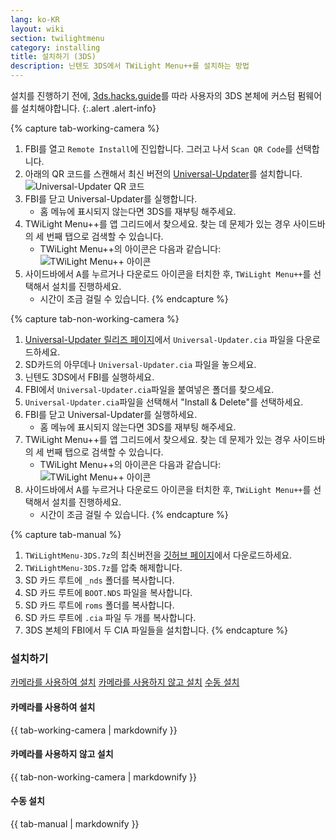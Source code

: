 ```yaml
---
lang: ko-KR
layout: wiki
section: twilightmenu
category: installing
title: 설치하기 (3DS)
description: 닌텐도 3DS에서 TWiLight Menu++를 설치하는 방법
---
```


설치를 진행하기 전에, [3ds.hacks.guide](https://3ds.hacks.guide)를 따라 사용자의 3DS 본체에 커스텀 펌웨어를 설치해야합니다.
{:.alert .alert-info}

{% capture tab-working-camera %}
1. FBI를 열고 `Remote Install`에 진입합니다. 그러고 나서 `Scan QR Code`를 선택합니다.
1. 아래의 QR 코드를 스캔해서 최신 버전의 [Universal-Updater](https://github.com/Universal-Team/Universal-Updater)를 설치합니다.<br> ![Universal-Updater QR 코드](https://db.universal-team.net/assets/images/qr/universal-updater.cia.png)
1. FBI를 닫고 Universal-Updater를 실행합니다.
   - 홈 메뉴에 표시되지 않는다면 3DS를 재부팅 해주세요.
1. TWiLight Menu++를 앱 그리드에서 찾으세요. 찾는 데 문제가 있는 경우 사이드바의 세 번째 탭으로 검색할 수 있습니다.
   - TWiLight Menu++의 아이콘은 다음과 같습니다: ![TWiLight Menu++ 아이콘](https://raw.githubusercontent.com/DS-Homebrew/TWiLightMenu/master/booter/icon.bmp)
1. 사이드바에서 <kbd class="face">A</kbd>를 누르거나 다운로드 아이콘을 터치한 후, `TWiLight Menu++`를 선택해서 설치를 진행하세요.
   - 시간이 조금 걸릴 수 있습니다.
{% endcapture %}

{% capture tab-non-working-camera %}
1. [Universal-Updater 릴리즈 페이지](https://github.com/Universal-Team/Universal-Updater/releases)에서 `Universal-Updater.cia` 파일을 다운로드하세요.
1. SD카드의 아무데나 `Universal-Updater.cia` 파일을 놓으세요.
1. 닌텐도 3DS에서 FBI를 실행하세요.
1. FBI에서 `Universal-Updater.cia`파일을 붙여넣은 폴더를 찾으세요.
1. `Universal-Updater.cia`파일을 선택해서 "Install & Delete"를 선택하세요.
1. FBI를 닫고 Universal-Updater를 실행하세요.
   - 홈 메뉴에 표시되지 않는다면 3DS를 재부팅 해주세요.
1. TWiLight Menu++를 앱 그리드에서 찾으세요. 찾는 데 문제가 있는 경우 사이드바의 세 번째 탭으로 검색할 수 있습니다.
   - TWiLight Menu++의 아이콘은 다음과 같습니다: ![TWiLight Menu++ 아이콘](https://raw.githubusercontent.com/DS-Homebrew/TWiLightMenu/master/booter/icon.bmp)
1. 사이드바에서 <kbd class="face">A</kbd>를 누르거나 다운로드 아이콘을 터치한 후, `TWiLight Menu++`를 선택해서 설치를 진행하세요.
   - 시간이 조금 걸릴 수 있습니다.
{% endcapture %}

{% capture tab-manual %}
1. `TWiLightMenu-3DS.7z`의 최신버전을 [깃허브 페이지](https://github.com/DS-Homebrew/TWiLightMenu/releases)에서 다운로드하세요.
1. `TWiLightMenu-3DS.7z`를 압축 해제합니다.
1. SD 카드 루트에 `_nds` 폴더를 복사합니다.
1. SD 카드 루트에 `BOOT.NDS` 파일을 복사합니다.
1. SD 카드 루트에 `roms` 폴더를 복사합니다.
1. SD 카드 루트에 `.cia` 파일 두 개를 복사합니다.
1. 3DS 본체의 FBI에서 두 CIA 파일들을 설치합니다.
{% endcapture %}

### 설치하기

<div class="tab-container">
   <div class="pb-3">
      <a class="tab-link btn btn-outline-secondary tab-default" href="#tab-working-camera" onclick="openTab(event, event.currentTarget)" data-tab-name="working-camera">카메라를 사용하여 설치</a>
      <a class="tab-link btn btn-outline-secondary" href="#tab-non-working-camera" onclick="openTab(event, event.currentTarget)" data-tab-name="non-working-camera">카메라를 사용하지 않고 설치</a>
      <a class="tab-link btn btn-outline-secondary" href="#tab-manual" onclick="openTab(event, event.currentTarget)" data-tab-name="manual">수동 설치</a>
   </div>
   <div id="tab-working-camera">
      <noscript><h4>카메라를 사용하여 설치</h4></noscript>
      {{ tab-working-camera | markdownify }}
   </div>
   <div id="tab-non-working-camera">
      <noscript><h4>카메라를 사용하지 않고 설치</h4></noscript>
      {{ tab-non-working-camera | markdownify }}
   </div>
   <div id="tab-manual">
      <noscript><h4>수동 설치</h4></noscript>
      {{ tab-manual | markdownify }}
   </div>
</div>
